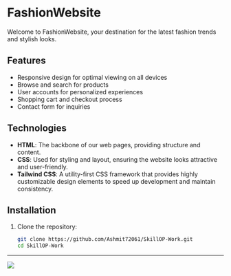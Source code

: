 # FashionWebsite

Welcome to FashionWebsite, your destination for the latest fashion trends and stylish looks.

## Features
- Responsive design for optimal viewing on all devices
- Browse and search for products
- User accounts for personalized experiences
- Shopping cart and checkout process
- Contact form for inquiries

## Technologies
- **HTML**: The backbone of our web pages, providing structure and content.
- **CSS**: Used for styling and layout, ensuring the website looks attractive and user-friendly.
- **Tailwind CSS**: A utility-first CSS framework that provides highly customizable design elements to speed up development and maintain consistency.

## Installation
1. Clone the repository:
   ```bash
   git clone https://github.com/Ashmit72061/SkillOP-Work.git
   cd SkillOP-Work
---
![](Final.png)